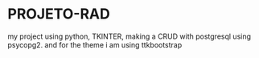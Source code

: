 # PROJETO-RAD
my project using python, TKINTER, making a CRUD with postgresql using psycopg2.
and for the theme i am using ttkbootstrap
